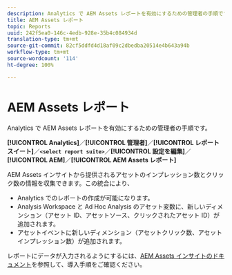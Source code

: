 ```yaml
---
description: Analytics で AEM Assets レポートを有効にするための管理者の手順です。
title: AEM Assets レポート
topic: Reports
uuid: 242f5ea0-146c-4edb-928e-35b4c084934d
translation-type: tm+mt
source-git-commit: 82cf5ddfd4d18af09c2dbedba20514e4b643a94b
workflow-type: tm+mt
source-wordcount: '114'
ht-degree: 100%

---
```



# AEM Assets レポート

Analytics で AEM Assets レポートを有効にするための管理者の手順です。

**[!UICONTROL Analytics]**／**[!UICONTROL 管理者]**／**[!UICONTROL レポートスイート]**／**`<select report suite>`**／**[!UICONTROL 設定を編集]**／**[!UICONTROL AEM]**／**[!UICONTROL AEM Assets レポート]**

AEM Assets インサイトから提供されるアセットのインプレッション数とクリック数の情報を収集できます。この統合により、

* Analytics でのレポートの作成が可能になります。
* Analysis Workspace と Ad Hoc Analysis のアセット変数に、新しいディメンション（アセット ID、アセットソース、クリックされたアセット ID）が追加されます。
* アセットイベントに新しいディメンション（アセットクリック数、アセットインプレッション数）が追加されます。

レポートにデータが入力されるようにするには、[AEM Assets インサイトのドキュメント](https://helpx.adobe.com/jp/experience-manager/6-2/assets/using/touch-ui-asset-insights.html)を参照して、導入手順をご確認ください。
